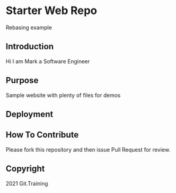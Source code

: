 # Starter Web Repo

Rebasing example

## Introduction
Hi I am Mark a Software Engineer

## Purpose

Sample website with plenty of files for demos

## Deployment

## How To Contribute
Please fork this repository and then issue Pull Request for review.
## Copyright

2021 Git.Training